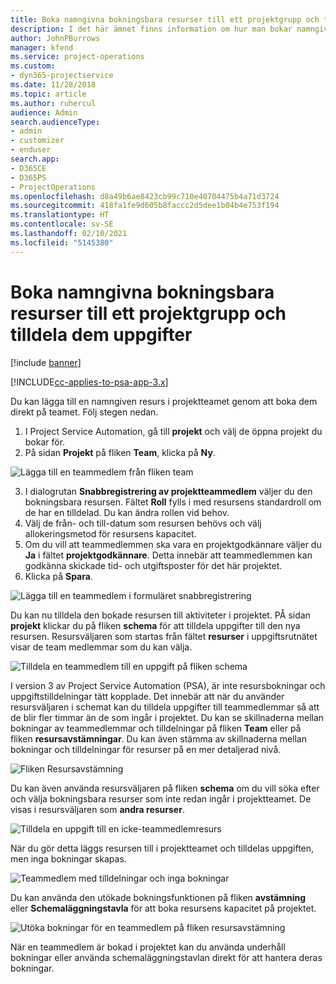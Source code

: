 ```yaml
---
title: Boka namngivna bokningsbara resurser till ett projektgrupp och tilldela dem uppgifter
description: I det här ämnet finns information om hur man bokar namngivna resurser till projektteam och tilldelar dem till uppgifter.
author: JohnPBurrows
manager: kfend
ms.service: project-operations
ms.custom:
- dyn365-projectservice
ms.date: 11/28/2018
ms.topic: article
ms.author: ruhercul
audience: Admin
search.audienceType:
- admin
- customizer
- enduser
search.app:
- D365CE
- D365PS
- ProjectOperations
ms.openlocfilehash: d8a49b6ae8423cb99c710e40704475b4a71d3724
ms.sourcegitcommit: 418fa1fe9d605b8faccc2d5dee1b04b4e753f194
ms.translationtype: HT
ms.contentlocale: sv-SE
ms.lasthandoff: 02/10/2021
ms.locfileid: "5145380"
---
```

# <a name="book-named-bookable-resources-to-a-project-team-and-assign-tasks"></a>Boka namngivna bokningsbara resurser till ett projektgrupp och tilldela dem uppgifter 

[!include [banner](../includes/psa-now-project-operations.md)]

[!INCLUDE[cc-applies-to-psa-app-3.x](../includes/cc-applies-to-psa-app-3x.md)]

Du kan lägga till en namngiven resurs i projektteamet genom att boka dem direkt på teamet. Följ stegen nedan.

1. I Project Service Automation, gå till **projekt** och välj de öppna projekt du bokar för.
2. På sidan **Projekt** på fliken **Team**, klicka på **Ny**. 

![Lägga till en teammedlem från fliken team](media/RM-how-to-1.png)

3. I dialogrutan **Snabbregistrering av projektteammedlem** väljer du den bokningsbara resursen. Fältet **Roll** fylls i med resursens standardroll om de har en tilldelad. Du kan ändra rollen vid behov. 
4. Välj de från- och till-datum som resursen behövs och välj allokeringsmetod för resursens kapacitet. 
5. Om du vill att teammedlemmen ska vara en projektgodkännare väljer du **Ja** i fältet **projektgodkännare**. Detta innebär att teammedlemmen kan godkänna skickade tid- och utgiftsposter för det här projektet. 
6. Klicka på **Spara**.

![Lägga till en teammedlem i formuläret snabbregistrering](media/RM-how-to-2.png)


Du kan nu tilldela den bokade resursen till aktiviteter i projektet. PÅ sidan **projekt** klickar du på fliken **schema** för att tilldela uppgifter till den nya resursen. Resursväljaren som startas från fältet **resurser** i uppgiftsrutnätet visar de team medlemmar som du kan välja.

![Tilldela en teammedlem till en uppgift på fliken schema](media/RM-how-to-3.png)

I version 3 av Project Service Automation (PSA), är inte resursbokningar och uppgiftstilldelningar tätt kopplade. Det innebär att när du använder resursväljaren i schemat kan du tilldela uppgifter till teammedlemmar så att de blir fler timmar än de som ingår i projektet.
Du kan se skillnaderna mellan bokningar av teammedlemmar och tilldelningar på fliken **Team** eller på fliken **resursavstämningar**. Du kan även stämma av skillnaderna mellan bokningar och tilldelningar för resurser på en mer detaljerad nivå.

![Fliken Resursavstämning](media/RM-how-to-4.png)

Du kan även använda resursväljaren på fliken **schema** om du vill söka efter och välja bokningsbara resurser som inte redan ingår i projektteamet. De visas i resursväljaren som **andra resurser**.

![Tilldela en uppgift till en icke-teammedlemresurs](media/RM-how-to-5.png)

När du gör detta läggs resursen till i projektteamet och tilldelas uppgiften, men inga bokningar skapas.

![Teammedlem med tilldelningar och inga bokningar](media/RM-how-to-6.png)

Du kan använda den utökade bokningsfunktionen på fliken **avstämning** eller **Schemaläggningstavla** för att boka resursens kapacitet på projektet.

![Utöka bokningar för en teammedlem på fliken resursavstämning](media/RM-how-to-7.png)

När en teammedlem är bokad i projektet kan du använda underhåll bokningar eller använda schemaläggningstavlan direkt för att hantera deras bokningar.
